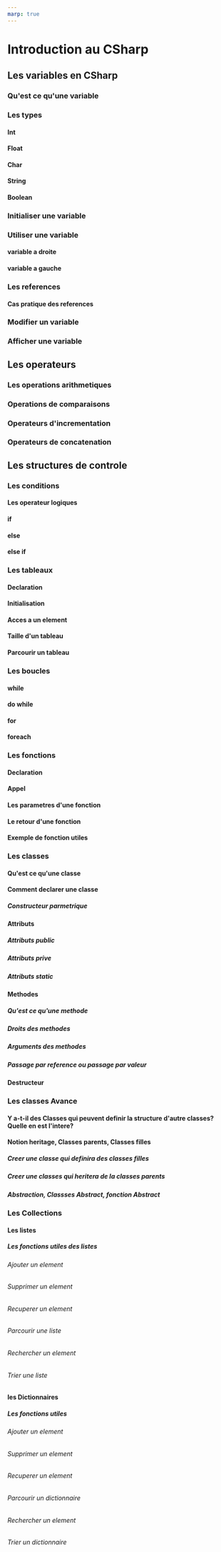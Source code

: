 ```yaml
---
marp: true
---
```



# Introduction au CSharp


## Les variables en CSharp

### Qu'est ce qu'une variable
### Les types 
#### Int
#### Float
#### Char
#### String
#### Boolean
### Initialiser une variable
### Utiliser une variable
#### variable a droite
#### variable a gauche 
### Les references
#### Cas pratique des references
### Modifier un variable
### Afficher une variable


## Les operateurs 

### Les operations arithmetiques
### Operations de comparaisons
### Operateurs d'incrementation
### Operateurs de concatenation


## Les structures de controle

### Les conditions

#### Les operateur logiques
#### if
#### else
#### else if



### Les tableaux

#### Declaration
#### Initialisation
#### Acces a un element
#### Taille d'un tableau
#### Parcourir un tableau


### Les boucles

#### while
#### do while
#### for
#### foreach




### Les fonctions
#### Declaration
#### Appel
#### Les parametres d'une fonction
#### Le retour d'une fonction
#### Exemple de fonction utiles

<!-- ### Les structures
#### Declaration

### Les Enums
#### Déclarer un enum
#### Instancier un enum

### Les Interfaces
#### Déclarer une interface
#### Utiliser une interface
 -->

<!-- detailler plus -->

### Les classes
#### Qu'est ce qu'une classe
#### Comment declarer une classe
##### Constructeur parmetrique
#### Attributs
##### Attributs public
##### Attributs prive
##### Attributs static
#### Methodes
##### Qu'est ce qu'une methode
##### Droits des methodes
##### Arguments des methodes
<!-- expliquer ce qu'es une reference -->
##### Passage par reference ou passage par valeur
#### Destructeur

### Les classes Avance
#### Y a-t-il des Classes qui peuvent definir la structure d'autre classes? Quelle en est l'intere?
#### Notion heritage, Classes parents, Classes filles
##### Creer une classe qui definira des classes filles
##### Creer une classes qui heritera de la classes parents
##### Abstraction, Classses Abstract, fonction Abstract



### Les Collections
#### Les listes
##### Les fonctions utiles des listes
###### Ajouter un element
###### Supprimer un element
###### Recuperer un element
###### Parcourir une liste
###### Rechercher un element
###### Trier une liste

#### les Dictionnaires
##### Les fonctions utiles
###### Ajouter un element
###### Supprimer un element
###### Recuperer un element
###### Parcourir un dictionnaire
###### Rechercher un element
###### Trier un dictionnaire

